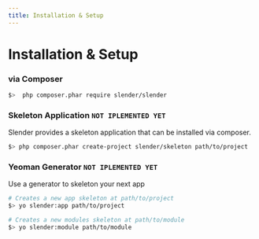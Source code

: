 ```yaml
---
title: Installation & Setup
---
```

# Installation & Setup


### via Composer
```bash
$>  php composer.phar require slender/slender
```


### Skeleton Application `NOT IPLEMENTED YET`

Slender provides a skeleton application that can be installed via composer.

```bash
$> php composer.phar create-project slender/skeleton path/to/project
```


### Yeoman Generator `NOT IPLEMENTED YET`

Use a generator to skeleton your next app

```bash
# Creates a new app skeleton at path/to/project
$> yo slender:app path/to/project

# Creates a new modules skeleton at path/to/module
$> yo slender:module path/to/module
```

